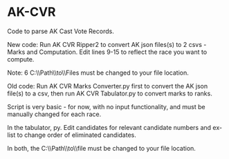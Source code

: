 # AK-CVR
Code to parse AK Cast Vote Records.

New code:
Run AK CVR Ripper2 to convert AK json files(s) to 2 csvs - Marks and Computation. Edit lines 9-15 to reflect the race you want to compute.

Note: 6 C:\\\Path\\\to\\\Files must be changed to your file location.

Old code:
Run AK CVR Marks Converter.py first to convert the AK json file(s) to a csv, then run AK CVR Tabulator.py to convert marks to ranks.

Script is very basic - for now, with no input functionality, and must be manually changed for each race.

In the tabulator, py. Edit candidates for relevant candidate numbers and ex-list to change order of eliminated candidates. 

In both, the C:\\\Path\\\to\\\file must be changed to your file location.
